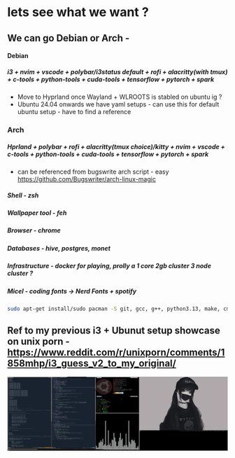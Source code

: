 # lets see what we want ?

## We can go Debian or Arch - 

  #### Debian
  ##### i3 + nvim + vscode + polybar/i3status default + rofi + alacritty(with tmux) + c-tools + python-tools + cuda-tools + tensorflow + pytorch + spark
   - Move to Hyprland once Wayland + WLROOTS is stabled on ubuntu ig ?
   - Ubuntu 24.04 onwards we have yaml setups - can use this for default ubuntu setup - have to find a reference

  ### Arch
  ##### Hprland + polybar + rofi + alacritty(tmux choice)/kitty + nvim + vscode + c-tools + python-tools + cuda-tools + tensorflow + pytorch + spark
   - can be referenced from bugswrite arch script - easy https://github.com/Bugswriter/arch-linux-magic

##### Shell - zsh
##### Wallpaper tool - feh
##### Browser - chrome
##### Databases - hive, postgres, monet
##### Infrastructure - docker for playing, prolly a 1 core 2gb cluster 3 node cluster ?
##### Micel - coding fonts -> Nerd Fonts + spotify

```bash
sudo apt-get install/sudo pacman -S git, gcc, g++, python3.13, make, cmake, clangd, ssh
```

## Ref to my previous i3 + Ubunut setup showcase on unix porn - https://www.reddit.com/r/unixporn/comments/1858mhp/i3_guess_v2_to_my_original/

![alt text](unixporn_i3u.jpg)

